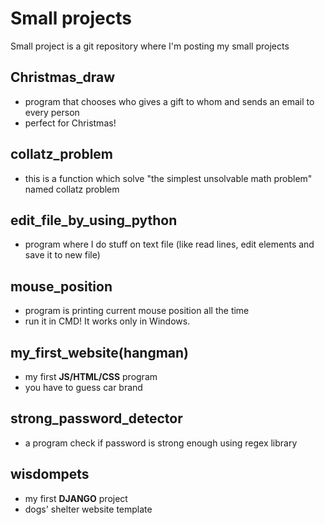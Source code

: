 # Small projects 
Small project is a git repository where I'm posting my small projects 

## Christmas_draw
- program that chooses who gives a gift to whom and sends an email to every person
- perfect for Christmas!

## collatz_problem
- this is a function which solve "the simplest unsolvable math problem" named collatz problem

## edit_file_by_using_python
- program where I do stuff on text file (like read lines, edit elements and save it to new file)

## mouse_position
- program is printing current mouse position all the time
- run it in CMD! It works only in Windows.

## my_first_website(hangman)
- my first **JS/HTML/CSS** program 
- you have to guess car brand 

## strong_password_detector
- a program check if password is strong enough using regex library 

## wisdompets
- my first **DJANGO** project 
- dogs' shelter website template
